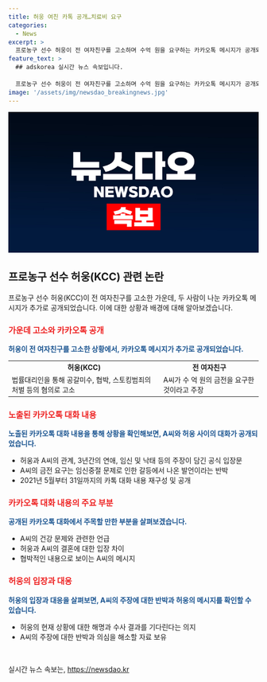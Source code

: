 ```yaml
---
title: 허웅 여친 카톡 공개…치료비 요구
categories:
  - News
excerpt: >
  프로농구 선수 허웅이 전 여자친구를 고소하며 수억 원을 요구하는 카카오톡 메시지가 공개되었다. 고소 사유로는 공갈미수, 협박, 스토킹범죄, 마약류 관리법 위반 등이 소지되며, 이에 대한 A씨의 반박도 이어졌다. 3년간의 열애 중 두 차례의 임신과 낙태를 주장하는 신별한 입장이 대립되고 있으며, A씨는 허웅에 대한 협박을 주장했지만, 3억 원을 요구한 것은 성급한 발언이었다고 주장하고 있다. 상대편의 협박 메시지를 공개한 허웅은 현재 자신을 명백히 하는 자료를 갖고 있지만, 수사 결과를 기다리며 여론을 삼가고 있다고 전해졌다.
feature_text: >
  ## adskorea 실시간 뉴스 속보입니다.

  프로농구 선수 허웅이 전 여자친구를 고소하며 수억 원을 요구하는 카카오톡 메시지가 공개되었다. 고소 사유로는 공갈미수, 협박, 스토킹범죄, 마약류 관리법 위반 등이 소지되며, 이에 대한 A씨의 반박도 이어졌다. 3년간의 열애 중 두 차례의 임신과 낙태를 주장하는 신별한 입장이 대립되고 있으며, A씨는 허웅에 대한 협박을 주장했지만, 3억 원을 요구한 것은 성급한 발언이었다고 주장하고 있다. 상대편의 협박 메시지를 공개한 허웅은 현재 자신을 명백히 하는 자료를 갖고 있지만, 수사 결과를 기다리며 여론을 삼가고 있다고 전해졌다.
image: '/assets/img/newsdao_breakingnews.jpg'
---
```


<p><img src="/assets/img/newsdao_breakingnews.jpg" alt="adskorea 속보" /></p>

<h2 data-ke-size="size26">프로농구 선수 허웅(KCC) 관련 논란</h2>

<p data-ke-size="size16">프로농구 선수 허웅(KCC)이 전 여자친구를 고소한 가운데, 두 사람이 나눈 카카오톡 메시지가 추가로 공개되었습니다. 이에 대한 상황과 배경에 대해 알아보겠습니다.</p>

<h3><b><span style="color: #ee2323;">가운데 고소와 카카오톡 공개</span></b></h3>

<p><b><span style="color: #1a5490;">허웅이 전 여자친구를 고소한 상황에서, 카카오톡 메시지가 추가로 공개되었습니다.</span></b></p>

<table>
    <tr>
        <td style="text-align: center; height: 17px;"><b>허웅(KCC)</b></td>
        <td style="text-align: center; height: 17px;"><b>전 여자친구</b></td>
    </tr>
    <tr>
        <td>법률대리인을 통해 공갈미수, 협박, 스토킹범죄의 처벌 등의 혐의로 고소</td>
        <td>A씨가 수 억 원의 금전을 요구한 것이라고 주장</td>
    </tr>
</table>

<h3><b><span style="color: #ee2323;">노출된 카카오톡 대화 내용</span></b></h3>

<p><b><span style="color: #1a5490;">노출된 카카오톡 대화 내용을 통해 상황을 확인해보면, A씨와 허웅 사이의 대화가 공개되었습니다.</span></b></p>

<ul>
    <li>허웅과 A씨의 관계, 3년간의 연애, 임신 및 낙태 등의 주장이 담긴 공식 입장문</li>
    <li>A씨의 금전 요구는 임신중절 문제로 인한 갈등에서 나온 발언이라는 반박</li>
    <li>2021년 5월부터 31일까지의 카톡 대화 내용 재구성 및 공개</li>
</ul>

<h3><b><span style="color: #ee2323;">카카오톡 대화 내용의 주요 부분</span></b></h3>

<p><b><span style="color: #1a5490;">공개된 카카오톡 대화에서 주목할 만한 부분을 살펴보겠습니다.</span></b></p>

<ul>
    <li>A씨의 건강 문제와 관련한 언급</li>
    <li>허웅과 A씨의 결혼에 대한 입장 차이</li>
    <li>협박적인 내용으로 보이는 A씨의 메시지</li>
</ul>

<h3><b><span style="color: #ee2323;">허웅의 입장과 대응</span></b></h3>

<p><b><span style="color: #1a5490;">허웅의 입장과 대응을 살펴보면, A씨의 주장에 대한 반박과 허웅의 메시지를 확인할 수 있습니다.</span></b></p>

<ul>
    <li>허웅의 현재 상황에 대한 해명과 수사 결과를 기다린다는 의지</li>
    <li>A씨의 주장에 대한 반박과 의심을 해소할 자료 보유</li>
</ul>

<p data-ke-size="size16">&nbsp;</p>
실시간 뉴스 속보는, <a href="https://newsdao.kr" rel="dofollow">https://newsdao.kr</a>


